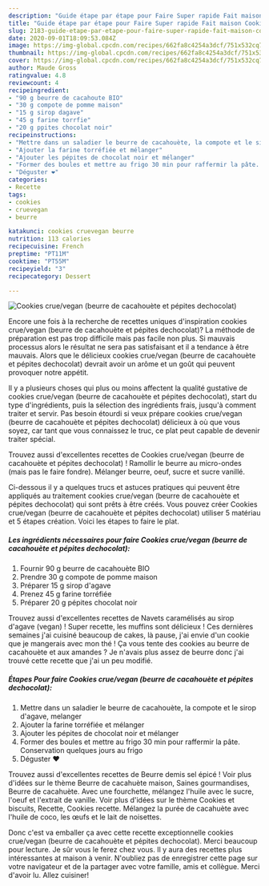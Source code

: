 ```yaml
---
description: "Guide étape par étape pour Faire Super rapide Fait maison Cookies crue/vegan (beurre de cacahouète et pépites dechocolat)"
title: "Guide étape par étape pour Faire Super rapide Fait maison Cookies crue/vegan (beurre de cacahouète et pépites dechocolat)"
slug: 2183-guide-etape-par-etape-pour-faire-super-rapide-fait-maison-cookies-crue-vegan-beurre-de-cacahouete-et-pepites-dechocolat
date: 2020-09-01T18:09:53.084Z
image: https://img-global.cpcdn.com/recipes/662fa8c4254a3dcf/751x532cq70/cookies-cruevegan-beurre-de-cacahouete-et-pepites-dechocolat-photo-principale-de-la-recette.jpg
thumbnail: https://img-global.cpcdn.com/recipes/662fa8c4254a3dcf/751x532cq70/cookies-cruevegan-beurre-de-cacahouete-et-pepites-dechocolat-photo-principale-de-la-recette.jpg
cover: https://img-global.cpcdn.com/recipes/662fa8c4254a3dcf/751x532cq70/cookies-cruevegan-beurre-de-cacahouete-et-pepites-dechocolat-photo-principale-de-la-recette.jpg
author: Maude Gross
ratingvalue: 4.8
reviewcount: 4
recipeingredient:
- "90 g beurre de cacahoute BIO"
- "30 g compote de pomme maison"
- "15 g sirop dagave"
- "45 g farine torrfie"
- "20 g ppites chocolat noir"
recipeinstructions:
- "Mettre dans un saladier le beurre de cacahouète, la compote et le sirop d&#39;agave, melanger"
- "Ajouter la farine torréfiée et mélanger"
- "Ajouter les pépites de chocolat noir et mélanger"
- "Former des boules et mettre au frigo 30 min pour raffermir la pâte. Conservation quelques jours au frigo"
- "Déguster ❤️"
categories:
- Recette
tags:
- cookies
- cruevegan
- beurre

katakunci: cookies cruevegan beurre 
nutrition: 113 calories
recipecuisine: French
preptime: "PT11M"
cooktime: "PT55M"
recipeyield: "3"
recipecategory: Dessert

---
```



![Cookies crue/vegan (beurre de cacahouète et pépites dechocolat)](https://img-global.cpcdn.com/recipes/662fa8c4254a3dcf/751x532cq70/cookies-cruevegan-beurre-de-cacahouete-et-pepites-dechocolat-photo-principale-de-la-recette.jpg)

Encore une fois à la recherche de recettes uniques d'inspiration cookies crue/vegan (beurre de cacahouète et pépites dechocolat)? La méthode de préparation est pas trop difficile mais pas facile non plus. Si mauvais processus alors le résultat ne sera pas satisfaisant et il a tendance à être mauvais. Alors que le délicieux cookies crue/vegan (beurre de cacahouète et pépites dechocolat) devrait avoir un arôme et un goût qui peuvent provoquer notre appétit.

Il y a plusieurs choses qui plus ou moins affectent la qualité gustative de cookies crue/vegan (beurre de cacahouète et pépites dechocolat), start du type d'ingrédients, puis la sélection des ingrédients frais, jusqu'à comment traiter et servir. Pas besoin étourdi si veux prépare cookies crue/vegan (beurre de cacahouète et pépites dechocolat) délicieux à où que vous soyez, car tant que vous connaissez le truc, ce plat peut capable de devenir traiter spécial.

Trouvez aussi d&#39;excellentes recettes de Cookies crue/vegan (beurre de cacahouète et pépites dechocolat) ! Ramollir le beurre au micro-ondes (mais pas le faire fondre). Mélanger beurre, oeuf, sucre et sucre vanillé.


Ci-dessous il y a quelques trucs et astuces pratiques qui peuvent être appliqués au traitement cookies crue/vegan (beurre de cacahouète et pépites dechocolat) qui sont prêts à être créés. Vous pouvez créer Cookies crue/vegan (beurre de cacahouète et pépites dechocolat) utiliser 5 matériau et 5 étapes création. Voici les étapes to faire le plat.

<!--inarticleads1-->

##### Les ingrédients nécessaires pour faire Cookies crue/vegan (beurre de cacahouète et pépites dechocolat):

1. Fournir 90 g beurre de cacahouète BIO
1. Prendre 30 g compote de pomme maison
1. Préparer 15 g sirop d&#39;agave
1. Prenez 45 g farine torréfiée
1. Préparer 20 g pépites chocolat noir


Trouvez aussi d&#39;excellentes recettes de Navets caramélisés au sirop d&#39;agave (vegan) ! Super recette, les muffins sont délicieux ! Ces dernières semaines j&#39;ai cuisiné beaucoup de cakes, là pause, j&#39;ai envie d&#39;un cookie que je mangerais avec mon thé ! Ça vous tente des cookies au beurre de cacahouète et aux amandes ? Je n&#39;avais plus assez de beurre donc j&#39;ai trouvé cette recette que j&#39;ai un peu modifié. 

<!--inarticleads2-->

##### Étapes Pour faire Cookies crue/vegan (beurre de cacahouète et pépites dechocolat):

1. Mettre dans un saladier le beurre de cacahouète, la compote et le sirop d&#39;agave, melanger
1. Ajouter la farine torréfiée et mélanger
1. Ajouter les pépites de chocolat noir et mélanger
1. Former des boules et mettre au frigo 30 min pour raffermir la pâte. Conservation quelques jours au frigo
1. Déguster ❤️


Trouvez aussi d&#39;excellentes recettes de Beurre demis sel épicé ! Voir plus d&#39;idées sur le thème Beurre de cacahuète maison, Saines gourmandises, Beurre de cacahuète. Avec une fourchette, mélangez l&#39;huile avec le sucre, l&#39;oeuf et l&#39;extrait de vanille. Voir plus d&#39;idées sur le thème Cookies et biscuits, Recette, Cookies recette. Mélangez la purée de cacahuète avec l&#39;huile de coco, les œufs et le lait de noisettes. 


Donc c'est va emballer ça avec cette recette exceptionnelle cookies crue/vegan (beurre de cacahouète et pépites dechocolat). Merci beaucoup pour lecture. Je sûr vous le ferez chez vous. Il y aura des recettes plus  intéressantes at maison à venir. N'oubliez pas de enregistrer cette page sur votre navigateur et de la partager avec votre famille, amis et collègue. Merci d'avoir lu. Allez cuisiner!
